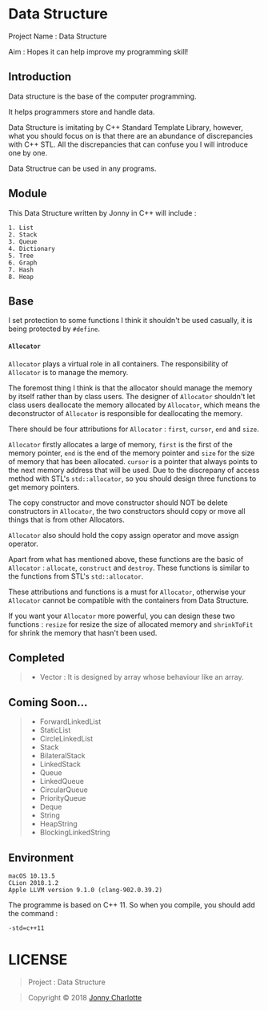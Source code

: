 # Data Structure

Project Name : Data Structure

Aim : Hopes it can help improve my programming skill!

## Introduction

Data structure is the base of the computer programming.

It helps programmers store and handle data.

Data Structure is imitating by C++ Standard Template Library, however, what you should focus on is that there are an abundance of discrepancies with C++ STL. All the discrepancies that can confuse you I will introduce one by one.

Data Structrue can be used in any programs.

## Module

This Data Structure written by Jonny in C++ will include :

```
1. List
2. Stack
3. Queue
4. Dictionary
5. Tree
6. Graph
7. Hash
8. Heap
```

## Base

I set protection to some functions I think it shouldn't be used casually, it is being protected by `#define`.

#### `Allocator`

`Allocator` plays a virtual role in all containers. The responsibility of `Allocator` is to manage the memory.

The foremost thing I think is that the allocator should manage the memory by itself rather than by class users. The designer of `Allocator` shouldn't let class users deallocate the memory allocated by `Allocator`, which means the deconstructor of `Allocator` is responsible for deallocating the memory.

There should be four attributions for `Allocator` : `first`, `cursor`, `end` and `size`.

`Allocator` firstly allocates a large of memory, `first` is the first of the memory pointer, `end` is the end of the memory pointer and `size` for the size of memory that has been allocated. `cursor` is a pointer that always points to the next memory address that will be used. Due to the discrepany of access method with STL's `std::allocator`, so you should design three functions to get memory pointers.

The copy constructor and move constructor should NOT be delete constructors in `Allocator`, the two constructors should copy or move all things that is from other Allocators.

`Allocator` also should hold the copy assign operator and move assign operator.

Apart from what has mentioned above, these functions are the basic of `Allocator` : `allocate`, `construct` and `destroy`. These functions is similar to the functions from STL's `std::allocator`.

These attributions and functions is a must for `Allocator`, otherwise your `Allocator` cannot be compatible with the containers from Data Structure.

If you want your `Allocator` more powerful, you can design these two functions : `resize` for resize the size of allocated memory and `shrinkToFit` for shrink the memory that hasn't been used.

## Completed

>- Vector : It is designed by array whose behaviour like an array.

## Coming Soon...

>- ForwardLinkedList
>- StaticList
>- CircleLinkedList
>- Stack
>- BilateralStack
>- LinkedStack
>- Queue
>- LinkedQueue
>- CircularQueue
>- PriorityQueue
>- Deque
>- String
>- HeapString
>- BlockingLinkedString

## Environment

 ```
 macOS 10.13.5
 CLion 2018.1.2
 Apple LLVM version 9.1.0 (clang-902.0.39.2)
 ```

The programme is based on C++ 11. So when you compile, you should add the command :

`-std=c++11`

# LICENSE

> Project : Data Structure

> Copyright © 2018 [Jonny Charlotte](https://jonny.vip)
